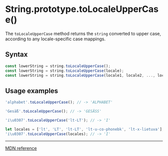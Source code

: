 # String.prototype.toLocaleUpperCase()

The `toLocaleUpperCase` method returns the `string` converted to upper case, according to any locale-specific case mappings.

## Syntax

```js
const lowerString = string.toLocaleUpperCase();
const lowerString = string.toLocaleUpperCase(locale);
const lowerString = string.toLocaleUpperCase(locale1, locale2, ..., localeN);
```

## Usage examples

```js
'alphabet'.toLocaleUpperCase(); // -> 'ALPHABET'

'Gesäß'.toLocaleUpperCase(); // -> 'GESÄSS'

'i\u0307'.toLocaleUpperCase('lt-LT'); // -> 'I'

let locales = ['lt', 'LT', 'lt-LT', 'lt-u-co-phonebk', 'lt-x-lietuva'];
'i\u0307'.toLocaleUpperCase(locales); // -> 'I'
```

---

[MDN reference](https://developer.mozilla.org/en-US/docs/Web/JavaScript/Reference/Global_Objects/String/toLocaleUpperCase)
